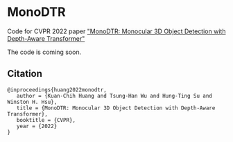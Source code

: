 # MonoDTR
Code for CVPR 2022 paper ["MonoDTR: Monocular 3D Object Detection with Depth-Aware Transformer"](https://arxiv.org/abs/2203.10981)

The code is coming soon.

## Citation
 ```
@inproceedings{huang2022monodtr,
    author = {Kuan-Chih Huang and Tsung-Han Wu and Hung-Ting Su and Winston H. Hsu},
    title = {MonoDTR: Monocular 3D Object Detection with Depth-Aware Transformer},
    booktitle = {CVPR},
    year = {2022}    
}
 ```

